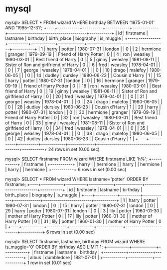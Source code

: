 # mysql

mysql>  SELECT * FROM wizard WHERE birthday BETWEEN '1975-01-01' AND '1985-12-31';
+----+-----------+----------+------------+-------------+---------------------------------------+-----------+
| id | firstname | lastname | birthday   | birth_place | biography                             | is_muggle |
+----+-----------+----------+------------+-------------+---------------------------------------+-----------+
|  1 | harry     | potter   | 1980-07-31 | london      |                                       |         0 |
|  2 | hermione  | granger  | 1979-09-19 |             | Friend of Harry Potter                |         0 |
|  4 | ron       | weasley  | 1980-03-01 |             | Best friend of Harry                  |         0 |
|  5 | ginny     | weasley  | 1981-08-11 |             | Sister of Ron and girlfriend of Harry |         0 |
|  6 | fred      | weasley  | 1978-04-01 |             |                                       |         0 |
|  7 | george    | weasley  | 1978-04-01 |             |                                       |         0 |
| 10 | drago     | malefoy  | 1980-06-05 |             |                                       |         0 |
| 14 | dudley    | dursley  | 1980-06-23 |             | Cousin d'Harry                        |         1 |
| 15 | harry     | potter   | 1980-07-31 | london      |                                       |         0 |
| 16 | hermione  | granger  | 1979-09-19 |             | Friend of Harry Potter                |         0 |
| 18 | ron       | weasley  | 1980-03-01 |             | Best friend of Harry                  |         0 |
| 19 | ginny     | weasley  | 1981-08-11 |             | Sister of Ron and girlfriend of Harry |         0 |
| 20 | fred      | weasley  | 1978-04-01 |             |                                       |         0 |
| 21 | george    | weasley  | 1978-04-01 |             |                                       |         0 |
| 24 | drago     | malefoy  | 1980-06-05 |             |                                       |         0 |
| 28 | dudley    | dursley  | 1980-06-23 |             | Cousin d'Harry                        |         1 |
| 29 | harry     | potter   | 1980-07-31 | london      |                                       |         0 |
| 30 | hermione  | granger  | 1979-09-19 |             | Friend of Harry Potter                |         0 |
| 32 | ron       | weasley  | 1980-03-01 |             | Best friend of Harry                  |         0 |
| 33 | ginny     | weasley  | 1981-08-11 |             | Sister of Ron and girlfriend of Harry |         0 |
| 34 | fred      | weasley  | 1978-04-01 |             |                                       |         0 |
| 35 | george    | weasley  | 1978-04-01 |             |                                       |         0 |
| 38 | drago     | malefoy  | 1980-06-05 |             |                                       |         0 |
| 42 | dudley    | dursley  | 1980-06-23 |             | Cousin d'Harry                        |         1 |
+----+-----------+----------+------------+-------------+---------------------------------------+-----------+
24 rows in set (0.00 sec)

mysql> SELECT firstname FROM wizard WHERE firstname LIKE 'h%';
+-----------+
| firstname |
+-----------+
| harry     |
| hermione  |
| harry     |
| hermione  |
| harry     |
| hermione  |
+-----------+
6 rows in set (0.00 sec)

mysql> SELECT * FROM wizard WHERE lastname='potter' ORDER BY firstname;
+----+-----------+----------+------------+-------------+------------------------+-----------+
| id | firstname | lastname | birthday   | birth_place | biography              | is_muggle |
+----+-----------+----------+------------+-------------+------------------------+-----------+
|  1 | harry     | potter   | 1980-07-31 | london      |                        |         0 |
| 15 | harry     | potter   | 1980-07-31 | london      |                        |         0 |
| 29 | harry     | potter   | 1980-07-31 | london      |                        |         0 |
|  3 | lily      | potter   | 1960-01-30 |             | mother of Harry Potter |         0 |
| 17 | lily      | potter   | 1960-01-30 |             | mother of Harry Potter |         0 |
| 31 | lily      | potter   | 1960-01-30 |             | mother of Harry Potter |         0 |
+----+-----------+----------+------------+-------------+------------------------+-----------+
6 rows in set (0.00 sec)

mysql> SELECT firstname, lastname, birthday FROM wizard WHERE is_muggle='0' ORDER BY birthday ASC LIMIT 1;
+-----------+------------+------------+
| firstname | lastname   | birthday   |
+-----------+------------+------------+
| albus     | dumbledore | 1881-07-01 |
+-----------+------------+------------+
1 row in set (0.01 sec)
